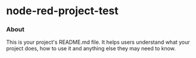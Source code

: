 node-red-project-test
=====================

### About

This is your project's README.md file. It helps users understand what your
project does, how to use it and anything else they may need to know.